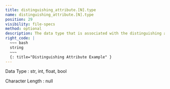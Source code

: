 ```yaml
---
title: distinguishing_attribute.[N].type
name: distinguishing_attribute.[N].type
position: 29
visibility: file-specs
method: optional
description: The data type that is associated with the distinguishing attribute name and value.
right_code: |
  ~~~ bash
  string
  ~~~
  {: title="Distinguishing Attribute Example" }
---
```


Data Type
: str, int, float, bool

Character Length
: null

